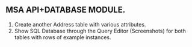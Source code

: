 ## MSA API+DATABASE MODULE.

1. Create another Address table with various attributes. 
2. Show SQL Database through the Query Editor (Screenshots) for both tables with rows of example instances.
